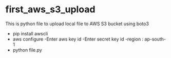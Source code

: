 # first_aws_s3_upload
This is python file to upload local file to AWS S3 bucket using boto3

 - pip install awscli
 - aws configure
    -Enter aws key id
    -Enter secret key id
    -region : ap-south-1
 - python file.py
